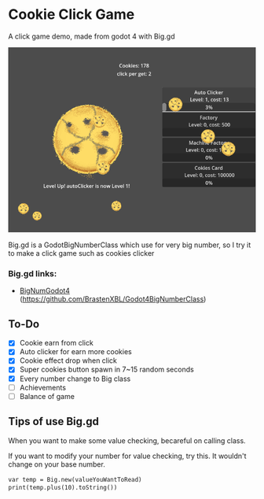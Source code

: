 # Cookie Click Game
A click game demo, made from godot 4 with Big.gd

![image](screenshot.png)

Big.gd is a GodotBigNumberClass which use for very big number,
so I try it to make a click game such as cookies clicker

### Big.gd links:
- [BigNumGodot4](https://github.com/BrastenXBL/Godot4BigNumberClass) (https://github.com/BrastenXBL/Godot4BigNumberClass)

## To-Do
- [x] Cookie earn from click
- [x] Auto clicker for earn more cookies
- [x] Cookie effect drop when click
- [x] Super cookies button spawn in 7~15 random seconds
- [x] Every number change to Big class
- [ ] Achievements
- [ ] Balance of game

## Tips of use Big.gd
When you want to make some value checking, becareful on calling class.

If you want to modify your number for value checking, try this. It wouldn't change on your base number.
``` 
var temp = Big.new(valueYouWantToRead) 
print(temp.plus(10).toString())
```
